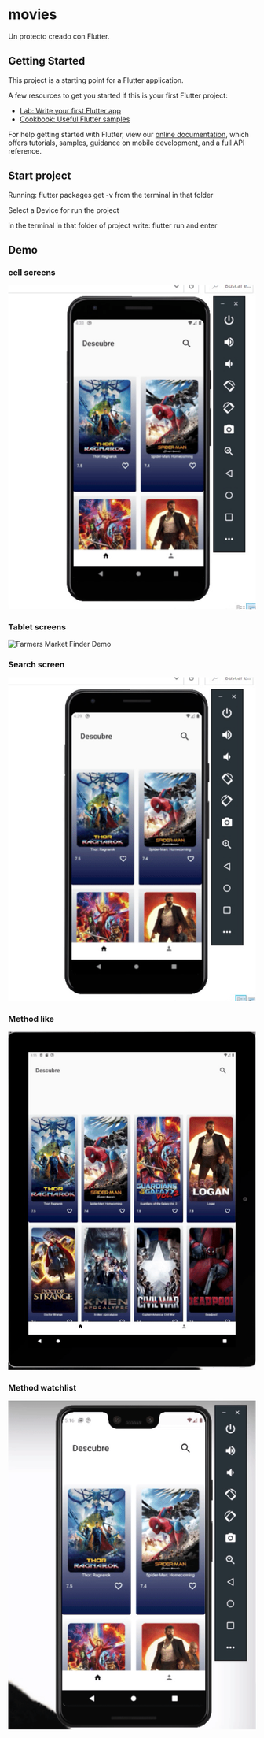 # movies

Un protecto creado con Flutter.

## Getting Started

This project is a starting point for a Flutter application.

A few resources to get you started if this is your first Flutter project:

- [Lab: Write your first Flutter app](https://flutter.dev/docs/get-started/codelab)
- [Cookbook: Useful Flutter samples](https://flutter.dev/docs/cookbook)

For help getting started with Flutter, view our
[online documentation](https://flutter.dev/docs), which offers tutorials,
samples, guidance on mobile development, and a full API reference.

## Start project

 Running: flutter packages get -v from the terminal in that folder

 Select a Device for run the project

 in the terminal in that folder of project write: flutter run  and enter

## Demo
  ### cell screens
 ![Farmers Market Finder Demo](demo/views.gif)

  ### Tablet screens
  ![Farmers Market Finder Demo](demo/tablet.gif)

  ### Search screen
  ![Farmers Market Finder Demo](demo/searchview.gif)
 
  ### Method like
  ![Farmers Market Finder Demo](demo/like.gif)

  ### Method watchlist
  ![Farmers Market Finder Demo](demo/watchlist.gif)
